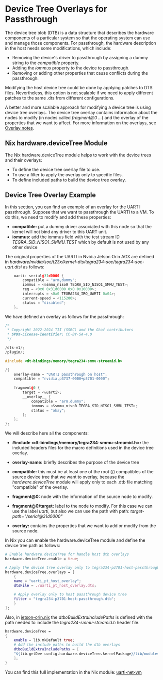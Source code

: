 <!--
    Copyright 2022-2024 TII (SSRC) and the Ghaf contributors
    SPDX-License-Identifier: CC-BY-SA-4.0
-->

# Device Tree Overlays for Passthrough

The device tree blob (DTB) is a data structure that describes the hardware 
components of a particular system so that the operating system can use and manage 
those components. For passthrough, the hardware description in the host needs
some modifications, which include:

- Removing the device's driver to passthrough by assigning a dummy string
  to the *compatible* property.
- Adding the *iommus* property to the device to passthrough.
- Removing or adding other properties that cause conflicts during the passthrough.

Modifying the host device tree could be done by applying patches
to DTS files. Nevertheless, this option is not 
scalable if we need to apply different patches to the same .dts from 
different configurations.

A better and more scalable approach for modifying a device tree is using device
tree overlays. The device tree overlay contains information about the nodes
to modify (in nodes called *fragment@0 ...*) and the overlay of the 
properties that we want to affect. For more information on the overlays, 
see [Overlay notes](https://www.kernel.org/doc/Documentation/devicetree/overlay-notes.txt).


## Nix hardware.deviceTree Module

The Nix hardware.deviceTree module helps to work with the device trees and 
their overlays:

- To define the device tree overlay file to use.
- To use a filter to apply the overlay only to specific files.
- To define included paths to build the device tree overlay.

## Device Tree Overlay Example

In this section, you can find an example of an overlay for the UARTI passthrough. 
Suppose that we want to passthrough the UARTI to a VM. To do this, we need
to modify and add these properties:

   * **compatible:** put a dummy driver associated with this node so that 
   the kernel will not bind any driver to this UART unit.
   * **iommus:** add the iommus field with the test stream ID 
   *TEGRA_SID_NISO1_SMMU_TEST* which by default is not used by any other device

The original properties of the UARTI in Nvidia Jetson Orin AGX are defined in 
*hardware/nvidia/soc/t23x/kernel-dts/tegra234-soc/tegra234-soc-uart.dtsi* 
as follows:

```cpp
    uarti: serial@31d0000 {
        compatible = "arm,dummy";
        iommus = <&smmu_niso0 TEGRA_SID_NISO1_SMMU_TEST>;
        reg = <0x0 0x31d0000 0x0 0x10000>;
        interrupts = <0x0 TEGRA234_IRQ_UARTI 0x04>;
        current-speed = <115200>;
        status = "disabled";
    };
```

We have defined an overlay as follows for the passthrough:


```cpp
/*
 * Copyright 2022-2024 TII (SSRC) and the Ghaf contributors
 * SPDX-License-Identifier: CC-BY-SA-4.0
 */

/dts-v1/;
/plugin/;

#include <dt-bindings/memory/tegra234-smmu-streamid.h>

/{
    overlay-name = "UARTI passthrough on host";
    compatible = "nvidia,p3737-0000+p3701-0000";
    
    fragment@0 {
        target = <&uarti>;
        __overlay__ {
            compatible = "arm,dummy";
            iommus = <&smmu_niso0 TEGRA_SID_NISO1_SMMU_TEST>;
            status = "okay";
        };
    };
};
```

We will describe here all the components:

* **#include <dt-bindings/memory/tegra234-smmu-streamid.h>:** the 
  included headers files for the macro definitions used in the device
  tree overlay.

* **overlay-name:** briefly describes the purpose of the device tree

* **compatible:** this must be at least one of the root (/) compatibles of 
the source device tree that we want to overlay, because the 
*hardware.deviceTree* module will apply only to each .dtb file matching 
"compatible" of the overlay.

* **fragment@0:** node with the information of the source node to 
  modify.

* **fragment@0/target:** label to the node to modify.
  For this case we can use the label *uarti*, but also we can use
  the path with path: *target-path="/serial@31d0000"*

* **__overlay__:** contains the properties that we want to add or modify from
the source node.

In Nix you can enable the hardware.deviceTree module and define the device
tree path as follows:

``` nix
# Enable hardware.deviceTree for handle host dtb overlays
hardware.deviceTree.enable = true;

# Apply the device tree overlay only to tegra234-p3701-host-passthrough.dtb
hardware.deviceTree.overlays = [
    {
    name = "uarti_pt_host_overlay";
    dtsFile = ./uarti_pt_host_overlay.dts;

    # Apply overlay only to host passthrough device tree
    filter = "tegra234-p3701-host-passthrough.dtb";
    }
];
```

Also, in [jetson-orin.nix](../../../modules/reference/hardware/jetpack/nvidia-jetson-orin/jetson-orin.nix) the 
*dtboBuildExtraIncludePaths* is defined with the path needed to include 
the *tegra234-smmu-streamid.h* header file.

``` nix
hardware.deviceTree =
{
    enable = lib.mkDefault true;
    # Add the include paths to build the dtb overlays
    dtboBuildExtraIncludePaths = [
    "${lib.getDev config.hardware.deviceTree.kernelPackage}/lib/modules/${config.hardware.deviceTree.kernelPackage.modDirVersion}/source/nvidia/soc/t23x/kernel-include"
    ];
}
```

You can find this full implementation in the Nix module: 
[uarti-net-vm](../../../modules/reference/hardware/jetpack/nvidia-jetson-orin/virtualization/passthrough/uarti-net-vm)